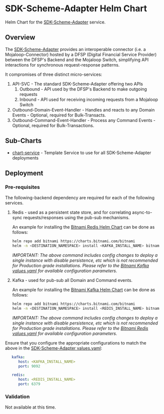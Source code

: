 # SDK-Scheme-Adapter Helm Chart

Helm Chart for the [SDK-Scheme-Adapter](https://github.com/mojaloop/sdk-scheme-adapter) service.

## Overview

The [SDK-Scheme-Adapter](https://github.com/mojaloop/sdk-scheme-adapter) provides an interoperable connector (i.e. a Mojaloop-Connector) hosted by a DFSP (Digital Financial Service Provider) between the DFSP's Backend and the Mojaloop Switch, simplifying API interactions for synchronous request-response patterns.

It compromises of three distinct micro-services:

1. API-SVC - The standard SDK-Scheme-Adapter offering two APIs
   1. Outbound - API used by the DFSP's Backend to make outgoing requests
   2. Inbound - API used for receiving incoming requests from a Mojaloop Switch
2. Outbound-Domain-Event-Handler - Handles and reacts to any Domain Events - Optional, required for Bulk-Transacts.
3. Outbound-Command-Event-Handler - Process any Command Events - Optional, required for Bulk-Transactions.

## Sub-Charts

- [chart-service](./chart-service/) - Template Service to use for all SDK-Scheme-Adapter deployments

## Deployment

### Pre-requisites

The following-backend dependency are required for each of the following services.

1. Redis - used as a persistent state store, and for correlating async-to-sync requests/responses using the pub-sub mechanisms.

   An example for installing the [Bitnami Redis Helm Chart](https://github.com/bitnami/charts/tree/master/bitnami/redis) can be done as follows:

   ```bash
   helm repo add bitnami https://charts.bitnami.com/bitnami
   helm -n <DESTINATION_NAMESPACE> install <KAFKA_INSTALL_NAME> bitnami/kafka --set persistence.enabled=false --set zookeeper.persistence.enabled=false
   ```

   _IMPORTANT: The above command includes config changes to deploy a single instance with disable persistence, etc which is not recommended for Production grade installations. Please refer to the [Bitnami Kafka values.yaml](https://github.com/bitnami/charts/blob/master/bitnami/kafka/values.yaml) for available configuration parameters._

2. Kafka - used for pub-sub all Domain and Command events.

   An example for installing the [Bitnami Kafka Helm Chart](https://github.com/bitnami/charts/tree/master/bitnami/redis) can be done as follows:

   ```bash
   helm repo add bitnami https://charts.bitnami.com/bitnami
   helm -n <DESTINATION_NAMESPACE> install <REDIS_INSTALL_NAME> bitnami/redis --set architecture=standalone --set master.persistence.enabled=false
   ```

   _IMPORTANT: The above command includes config changes to deploy a single instance with disable persistence, etc which is not recommended for Production grade installations. Please refer to the [Bitnami Redis values.yaml](https://github.com/bitnami/charts/blob/master/bitnami/kafka/values.yaml) for available configuration parameters._

Ensure that you configure the appropriate configurations to match the above in the [SDK-Scheme-Adapter values.yaml](./values.yaml):

   ```yaml
      kafka:
         host: <KAFKA_INSTALL_NAME>
         port: 9092

      redis:
         host: <REDIS_INSTALL_NAME>
         port: 6379
   ```

### Validation

Not available at this time.
